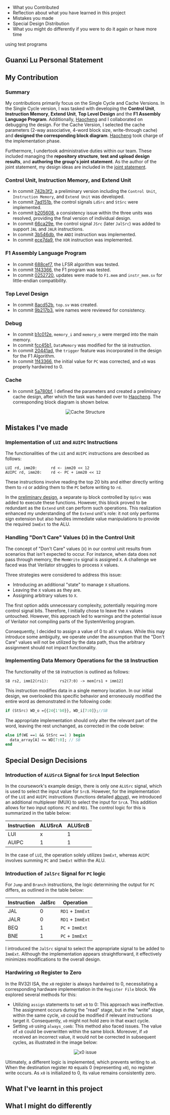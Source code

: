 - What you Contributed 
- Reflection about what you have learned in this project
- Mistakes you made
- Special Design Distribution
- What you might do differently if you were to do it again or have more time


using test programs

## Guanxi Lu Personal Statement

## My Contribution
### Summary
My contributions primarily focus on the Single Cycle and Cache Versions. In the Single Cycle version, I was tasked with developing the **Control Unit**, **Instruction Memory**, **Extend Unit**, **Top Level Design** and the **F1 Assembly Language Program**. Additionally, [Haocheng](https://github.com/franfafdaf) and I collaborated on debugging the design. For the Cache Version, I selected the cache parameters (2-way associative, 4-word block size, write-through cache) and **designed the corresponding block diagram**. [Haocheng](https://github.com/franfafdaf) took charge of the implementation phase.

Furthermore, I undertook administrative duties within our team. These included managing the **repository structure**, **test and upload design results**, and **authoring the group's joint statement**. As the author of the joint statement, my design ideas are included in the [joint statement]().

### Control Unit, Instruction Memory, and Extend Unit
- In commit [742b3f2](https://github.com/franfafdaf/IAC_23autumn_Group17-Coursework/commit/742b3f2b9d3cbdc882d3ebd4e2a44154c933a736), a preliminary version including the `Control Unit`, `Instruction Memory`, and `Extend Unit` was developed.
- In commit [7ad151b](https://github.com/franfafdaf/IAC_23autumn_Group17-Coursework/commit/7ad151bcdcd05703ceac779554277482868779ec), the control signals `LdSrc` and `StSrc` were implemented.
- In commit [b205608](https://github.com/franfafdaf/IAC_23autumn_Group17-Coursework/commit/b20560856b1a776b41823b173115e150de2bb01f), a consistency issue within the three units was resolved, providing the final version of individual design. 
- In commit [66ca29e](https://github.com/franfafdaf/IAC_23autumn_Group17-Coursework/commit/66ca29e78ad11d884464effced1b961cd896e20f), the control signal `JSrc` (later `JalSrc`) was added to support `JAL` and `JALR` instructions.
- In commit [3b546db](https://github.com/franfafdaf/IAC_23autumn_Group17-Coursework/commit/3b546dbbe2ff62547c72be2c922010a1a72b18d2), the `ANDI` instruction was implemented.
- In commit [ece7da9](https://github.com/franfafdaf/IAC_23autumn_Group17-Coursework/commit/ece7da9992e138253141a8770041873322f633da), the `XOR` instruction was implemented.

### F1 Assembly Language Program
- In commit [688cef7](https://github.com/franfafdaf/IAC_23autumn_Group17-Coursework/commit/688cef764ed9856d7f1a0f72c6e3f784b42277b2), the LFSR algorithm was tested.
- In commit [1f43366](https://github.com/franfafdaf/IAC_23autumn_Group17-Coursework/commit/1f43366cbbf2e1cbd74327ff4b293625f8f256f4), the F1 program was tested.
- In commit [0252720](https://github.com/franfafdaf/IAC_23autumn_Group17-Coursework/commit/0252720c67880ce14876fee235f90722fae7fdbf), updates were made to `F1.mem` and `instr_mem.sv` for little-endian compatibility.

### Top Level Design
- In commit [8acd52b](https://github.com/franfafdaf/IAC_23autumn_Group17-Coursework/commit/8acd52b568e53151bcaa33f863c420eae30cb694), `top.sv` was created.
- In commit [9b217b3](https://github.com/franfafdaf/IAC_23autumn_Group17-Coursework/commit/9d217b3e988e312c5cde4419e6781a7314f40d2f), wire names were reviewed for consistency.

### Debug
- In commit [b1c012e](https://github.com/franfafdaf/IAC_23autumn_Group17-Coursework/commit/b1c012e75d69ed7a718de6036ab7f22745ecbd9a), `memory_i` and `memory_o` were merged into the main memory.
- In commit [fcc45b1](https://github.com/franfafdaf/IAC_23autumn_Group17-Coursework/commit/fcc45b10d2b2fc1b60bf25297f469b2e6ff83e5d), `DataMemory` was modified for the `SB` instruction.
- In commit [20441ad](https://github.com/franfafdaf/IAC_23autumn_Group17-Coursework/commit/20441ad6e2f968ab042d45c96b7800301764193a), the `trigger` feature was incorporated in the design for the F1 Algorithm.
- In commit [1f43366](https://github.com/franfafdaf/IAC_23autumn_Group17-Coursework/commit/1f43366cbbf2e1cbd74327ff4b293625f8f256f4), the initial value for `PC` was corrected, and `x0` was properly hardwired to 0.

### Cache
- In commit [5a780bf](https://github.com/franfafdaf/IAC_23autumn_Group17-Coursework/commit/5a780bf8b27b6e804563263317ff14605e552321), I defined the parameters and created a preliminary cache design, after which the task was handed over to [Haocheng](https://github.com/franfafdaf). The corresponding block diagram is shown below.

<div align="center">
  <img src="Images/Cache.png" alt="Cache Structure">
</div>

## Mistakes I've made
### Implementation of `LUI` and `AUIPC` Instructions
The functionalities of the `LUI` and `AUIPC` instructions are described as follows:
```
LUI rd, imm20:      rd <- imm20 << 12
AUIPC rd, imm20:    rd <- PC + imm20 << 12
```
These instructions involve reading the top 20 bits and either directly writing them to `rd` or adding them to the `PC` before writing to `rd`. 

In the [preliminary design](https://github.com/franfafdaf/IAC_23autumn_Group17-Coursework/commit/c74eb72f294e14942c7f426221aeb79656feeebd), a separate `Up` block controlled by `UpSrc` was added to execute these functions. However, this block proved to be redundant as the `Extend` unit can perform such operations. This realization enhanced my understanding of the `Extend` unit's role: it not only performs sign extension but also handles immediate value manipulations to provide the required `ImmExt` to the ALU.

### Handling "Don't Care" Values (`X`) in the Control Unit

The concept of "Don't Care" values (`X`) in our control unit results from scenarios that isn't expected to occur. For instance, when data does not pass through memory, the `MemWrite` signal is assigned `X`. A challenge we faced was that Verilator struggles to process `X` values.

Three strategies were considered to address this issue:
- Introducing an additional "state" to manage `X` situations.
- Leaving the `X` values as they are.
- Assigning arbitrary values to `X`.

The first option adds unnecessary complexity, potentially requiring more control signal bits. Therefore, I initially chose to leave the `X` values untouched. However, this approach led to warnings and the potential issue of Verilator not compiling parts of the SystemVerilog program.

Consequently, I decided to assign a value of 0 to all `X` values. While this may introduce some ambiguity, we operate under the assumption that the "Don't Care" values will not be utilized by the data path, thus the arbitrary assignment should not impact functionality.

### Implementing Data Memory Operations for the `SB` Instruction

The functionality of the `SB` instruction is outlined as follows:
```
SB rs2, imm12(rs1):     rs2(7:0) -> mem[rs1 + imm12]
```
This instruction modifies data in a single memory location. In our initial design, we overlooked this specific behavior and erroneously modified the entire word as demonstrated in the following code:

```SystemVerilog
if (StSrc) WD_o ={{24{1'b0}}, WD_i[7:0]};//SB
```
The appropriate implementation should only alter the relevant part of the word, leaving the rest unchanged, as corrected in the code below:
```SystemVerilog
else if(WE ==1 && StSrc ==1 ) begin
  data_array[A] <= WD[7:0]; // SB
end
```

## Special Design Decisions
### Introduction of `ALUSrcA` Signal for `SrcA` Input Selection

In the coursework's example design, there is only one `ALUSrc` signal, which is used to select the input value for `SrcB`. However, for the implementation of the `LUI` and `AUIPC` instructions (functions detailed [above](#implementation-of-lui-and-auipc-instructions)), we introduced an additional multiplexer (MUX) to select the input for `SrcA`. This addition allows for two input options: `PC` and `RD1`. The control logic for this is summarized in the table below:

| Instruction | ALUSrcA | ALUSrcB |
|-------------|---------|---------|
| LUI         | x       | 1       |
| AUIPC       | 1       | 1       |

In the case of `LUI`, the operation solely utilizes `ImmExt`, whereas `AUIPC` involves summing `PC` and `ImmExt` within the ALU.

### Introduction of `JalSrc` Signal for `PC` logic
For `Jump` and `Branch` instructions, the logic determining the output for `PC` differs, as outlined in the table below:

| Instruction | JalSrc | Operation       |
|-------------|--------|-----------------|
| JAL         | 0      | `RD1` + `ImmExt`|
| JALR        | 0      | `RD1` + `ImmExt`|
| BEQ         | 1      | `PC` + `ImmExt` |
| BNE         | 1      | `PC` + `ImmExt` |

I introduced the `JalSrc` signal to select the appropriate signal to be added to `ImmExt`. Although the implementation appears straightforward, it effectively minimizes modifications to the overall design.

### Hardwiring `x0` Register to Zero

In the RV32I ISA, the `x0` register is always hardwired to 0, necessitating a corresponding hardware implementation in the `Register File` block. We explored several methods for this:

- Utilizing `assign` statements to set `x0` to 0: This approach was ineffective. The assignment occurs during the "read" stage, but in the "write" stage, within the same cycle, `x0` could be modified if relevant instructions target it. Consequently, `x0` might not hold zero in that exact cycle.
- Setting `x0` using `always_comb`: This method also faced issues. The value of `x0` could be overwritten within the same block. Moreover, if `x0` received an incorrect value, it would not be corrected in subsequent cycles, as illustrated in the image below:
<div align="center">
  <img src="Images/x0 issue.png" alt="x0 issue">
</div>

Ultimately,  a different logic is implemented, which prevents writing to `x0`. When the destination register `RD` equals 0 (representing `x0`), no register write occurs. As `x0` is initialized to 0, its value remains consistently zero.


## What I've learnt in this project



## What I might do differently
